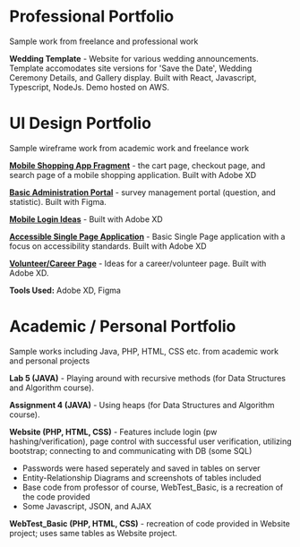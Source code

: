# Professional Portfolio
Sample work from freelance and professional work

**Wedding Template** - Website for various wedding announcements. Template accomodates site versions for 'Save the Date', Wedding Ceremony Details, and Gallery display. Built with React, Javascript, Typescript, NodeJs. Demo hosted on AWS.  


# UI Design Portfolio
Sample wireframe work from academic work and freelance work

[**Mobile Shopping App Fragment**](https://www.figma.com/file/JN8mFyPhEio01lzfQLvhnp/Mobile-Shop-Cart-Checkout-Search) - the cart page, checkout page, and search page of a mobile shopping application. Built with Adobe XD 

[**Basic Administration Portal**](https://www.figma.com/file/UZtp5BEkjeMGFnC6eEf7AD/AdminPortal?node-id=0%3A1) - survey management portal (question, and statistic). Built with Figma. 

[**Mobile Login Ideas**](https://xd.adobe.com/view/654a0b46-c7f2-4677-b800-e8f7234eb104-3019/?fullscreen) - Built with Adobe XD

[**Accessible Single Page Application**](https://xd.adobe.com/view/d654fb8a-ed0e-4051-b198-d31ff99dfd21-8307/?fullscreen) - Basic Single Page application with a focus on accessibility standards. Built with Adobe XD

[**Volunteer/Career Page**](https://xd.adobe.com/view/fb81c481-ca91-4caa-99ed-19a0a02dacc7-aed2/?fullscreen) - Ideas for a career/volunteer page. Built with Adobe XD. 


**Tools Used:** Adobe XD, Figma

# Academic / Personal Portfolio
Sample works including Java, PHP, HTML, CSS etc. from academic work and personal projects

**Lab 5 (JAVA)** - Playing around with recursive methods (for Data Structures and Algorithm course). 

**Assignment 4 (JAVA)** - Using heaps (for Data Structures and Algorithm course).

**Website (PHP, HTML, CSS)** - Features include login (pw hashing/verification), page control with successful user verification, utilizing bootstrap; connecting to and communicating with DB (some SQL)
  - Passwords were hased seperately and saved in tables on server 
  - Entity-Relationship Diagrams and screenshots of tables included 
  - Base code from professor of course, WebTest_Basic, is a recreation of the code provided 
  - Some Javascript, JSON, and AJAX
  
**WebTest_Basic (PHP, HTML, CSS)** - recreation of code provided in Website project; uses same tables as Website project.

